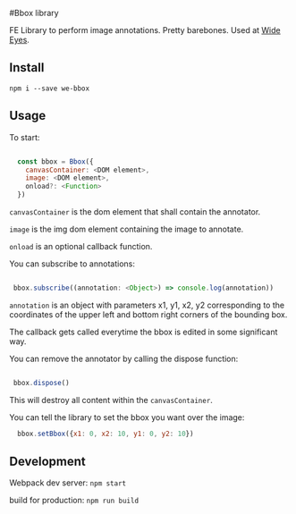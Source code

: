 #Bbox library

FE Library to perform image annotations. Pretty barebones. Used at [Wide Eyes](http://wide-eyes.it).

## Install

`npm i --save we-bbox`

## Usage

To start:

```javascript

  const bbox = Bbox({
    canvasContainer: <DOM element>,
    image: <DOM element>,
    onload?: <Function>
  })

```

`canvasContainer` is the dom element that shall contain the annotator.

`image` is the img dom element containing the image to annotate.

`onload` is an optional callback function.


You can subscribe to annotations:

```javascript

 bbox.subscribe((annotation: <Object>) => console.log(annotation))

```

`annotation` is an object with parameters x1, y1, x2, y2 corresponding to the coordinates of the upper left and bottom right corners of the bounding box.

The callback gets called everytime the bbox is edited in some significant way.


You can remove the annotator by calling the dispose function:

```javascript

 bbox.dispose()

 ```

This will destroy all content within the `canvasContainer`.

You can tell the library to set the bbox you want over the image:

```javascript
  bbox.setBbox({x1: 0, x2: 10, y1: 0, y2: 10})
```

## Development

Webpack dev server: `npm start`

build for production: `npm run build`
